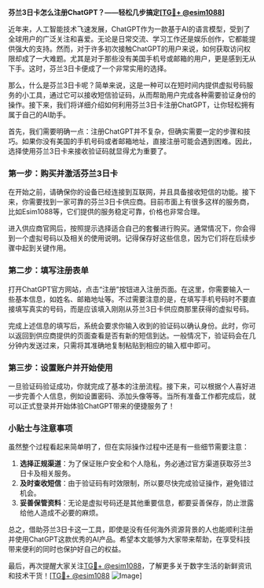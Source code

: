 **芬兰3日卡怎么注册ChatGPT？——轻松几步搞定[[TG💪+ @esim1088](https://t.me/s/esim1088)]**

近年来，人工智能技术飞速发展，ChatGPT作为一款基于AI的语言模型，受到了全球用户的广泛关注和喜爱。无论是日常交流、学习工作还是娱乐创作，它都能提供强大的支持。然而，对于许多初次接触ChatGPT的用户来说，如何获取访问权限却成了一大难题。尤其是对于那些没有美国手机号或邮箱的用户，更是感到无从下手。这时，芬兰3日卡便成了一个非常实用的选择。

那么，什么是芬兰3日卡呢？简单来说，这是一种可以在短时间内提供虚拟号码服务的小工具，通过它可以接收短信验证码，从而帮助用户完成各种需要验证身份的操作。接下来，我们将详细介绍如何利用芬兰3日卡注册ChatGPT，让你轻松拥有属于自己的AI助手。

首先，我们需要明确一点：注册ChatGPT并不复杂，但确实需要一定的步骤和技巧。如果你没有美国的手机号码或者邮箱地址，直接注册可能会遇到困难。因此，选择使用芬兰3日卡来接收验证码就显得尤为重要了。

### 第一步：购买并激活芬兰3日卡

在开始之前，请确保你的设备已经连接到互联网，并且具备接收短信的功能。接下来，你需要找到一家可靠的芬兰3日卡供应商。目前市面上有很多这样的服务商，比如Esim1088等，它们提供的服务稳定可靠，价格也非常合理。

进入供应商官网后，按照提示选择适合自己的套餐进行购买。通常情况下，你会得到一个虚拟号码以及相关的使用说明。记得保存好这些信息，因为它们将在后续步骤中起到关键作用。

### 第二步：填写注册表单

打开ChatGPT官方网站，点击“注册”按钮进入注册页面。在这里，你需要输入一些基本信息，如姓名、邮箱地址等。不过需要注意的是，在填写手机号码时不要直接填写真实的号码，而是应该填入刚刚从芬兰3日卡供应商那里获得的虚拟号码。

完成上述信息的填写后，系统会要求你输入收到的验证码以确认身份。此时，你可以返回到供应商提供的页面查看是否有新的短信到达。一般情况下，验证码会在几分钟内发送过来，只需将其准确地复制粘贴到相应的输入框中即可。

### 第三步：设置账户并开始使用

一旦验证码验证成功，你就完成了基本的注册流程。接下来，可以根据个人喜好进一步完善个人信息，例如设置密码、添加头像等等。当所有准备工作都完成后，就可以正式登录并开始体验ChatGPT带来的便捷服务了！

### 小贴士与注意事项

虽然整个过程看起来简单明了，但在实际操作过程中还是有一些细节需要注意：

1. **选择正规渠道**：为了保证账户安全和个人隐私，务必通过官方渠道获取芬兰3日卡及相关服务。
2. **及时查收短信**：由于验证码有时效限制，所以要尽快完成验证操作，避免错过机会。
3. **妥善保管资料**：无论是虚拟号码还是其他重要信息，都要妥善保存，防止泄露给他人造成不必要的麻烦。

总之，借助芬兰3日卡这一工具，即使是没有任何海外资源背景的人也能顺利注册并使用ChatGPT这款优秀的AI产品。希望本文能够为大家带来帮助，在享受科技带来便利的同时也保护好自己的权益。

最后，再次提醒大家关注[TG💪+ @esim1088](https://t.me/s/esim1088)，了解更多关于数字生活的新鲜资讯和技术干货！[[TG💪+ @esim1088](https://t.me/s/esim1088) ![Image](https://i.postimg.cc/4NQfJmqS/Snipaste-2025-05-13-00-14-12.png)]